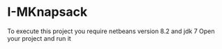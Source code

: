 # I-MKnapsack
To execute this project you require netbeans version 8.2 and jdk 7 
Open your project and run it
